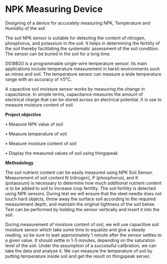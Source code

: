 # NPK Measuring Device
Designing of a device for accurately measuring NPK, Temperature and Humidity of the soil

The soil NPK sensor is suitable for detecting the content of nitrogen, phosphorus, and potassium in
the soil. It helps in determining the fertility of the soil thereby facilitating the systematic assessment
of the soil condition. The sensor can be buried in the soil for a long time.

DS18B20 is a programmable single-wire temperature sensor. Its main applications include
temperature measurement in harsh environments such as mines and soil. The temperature sensor
can measure a wide temperature range with an accuracy of ±5°C.

A capacitive soil moisture sensor works by measuring the change in capacitance. In simple terms,
capacitance measures the amount of electrical charge that can be stored across an electrical
potential. It is use to measure moisture content of soil.

**Project objective**

• Measure NPK value of soil

• Measure temperature of soil

• Measure moisture content of soil

• Display the measured values of soil using thingspeak

**Methodology**

The soil nutrient content can be easily measured using NPK Soil Sensor. Measurement of soil
content N (nitrogen), P (phosphorus), and K (potassium) is necessary to determine how much
additional nutrient content is to be added to soil to increase crop fertility. The soil fertility is detected
using NPK sensors. During test we will ensure that the steel needle does not touch hard objects,
throw away the surface soil according to the required measurement depth, and maintain the original
tightness of the soil below. Test can be performed by holding the sensor vertically and insert it into
the soil.

During measurement of moisture content of soil, we will use capacitive soil moisture sensor which
take some time to equalize and give a steady reading, so be sure to wait approximately 1 minute
after the sensor settles to a given value. It should settle in 1-5 minutes, depending on the saturation
level of the soil. Under the assumption of a successful calibration, we can take the data and analyse
it.
We can measure the temperature of soil by putting temperature inside soil and get the result on
thingspeak server.
